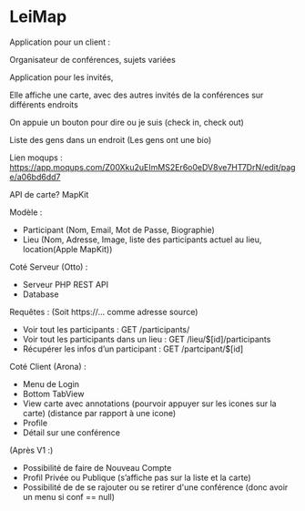 # LeiMap

Application pour un client :

Organisateur de conférences, sujets variées

Application pour les invités,

Elle affiche une carte, avec des autres invités de la conférences sur différents endroits

On appuie un bouton pour dire ou je suis (check in, check out)

Liste des gens dans un endroit (Les gens ont une bio)

Lien moqups : https://app.moqups.com/Z00Xku2uEImMS2Er6o0eDV8ve7HT7DrN/edit/page/a06bd6dd7

API de carte?
MapKit

Modèle :
- Participant (Nom, Email, Mot de Passe, Biographie)
- Lieu (Nom, Adresse, Image, liste des participants actuel au lieu, location(Apple MapKit))

Coté Serveur (Otto) :
- Serveur PHP REST API
- Database

Requêtes :
(Soit https://… comme adresse source)

* Voir tout les participants :  GET /participants/
* Voir tout les participants dans un lieu :  GET /lieu/$[id]/participants
* Récupérer les infos d’un participant : GET /partcipant/$[id]

Coté Client (Arona) :
- Menu de Login
- Bottom TabView
- View carte avec annotations (pourvoir appuyer sur les icones sur la carte) (distance par rapport à une icone)
- Profile
- Détail sur une conférence

(Après V1 :)
* Possibilité de faire de Nouveau Compte
* Profil Privée ou Publique (s’affiche pas sur la liste et la carte)
* Possibilité de de se rajouter ou se retirer d'une conférence (donc avoir un menu si conf == null)

